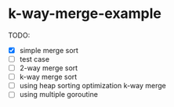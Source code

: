 # k-way-merge-example

TODO:
- [x] simple merge sort
- [ ] test case
- [ ] 2-way merge sort
- [ ] k-way merge sort
- [ ] using heap sorting optimization k-way merge
- [ ] using multiple goroutine
